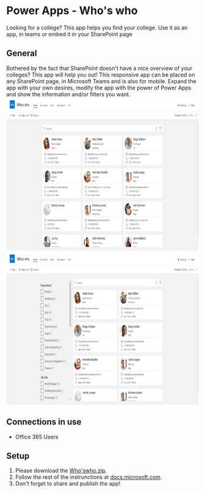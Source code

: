 # Power Apps - Who's who
Looking for a college? This app helps you find your college. Use it as an app, in teams or embed it in your SharePoint page

## General
Bothered by the fact that SharePoint doesn't have a nice overview of your colleges? This app will help you out! This responsive app can be placed on any SharePoint page, in Microsoft Teams and is also for mobile. Expand the app with your own desires, modify the app with the power of Power Apps and show the information and/or filters you want.
<img src="/AppPreview1.png?raw=true" height="400">
<img src="/AppPreview2.png?raw=true" height="400">
  
## Connections in use
* Office 365 Users

## Setup
1. Please download the [Who'swho.zip](/../../raw/main/Who'swho.zip).
2. Follow the rest of the instrunctions at [docs.microsoft.com](https://docs.microsoft.com/power-apps/maker/canvas-apps/export-import-app#importing-a-canvas-app-package).
3. Don't forget to share and publish the app! 

